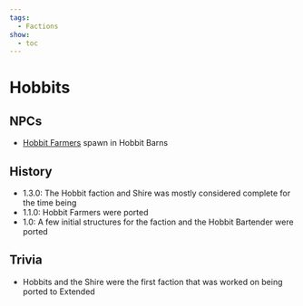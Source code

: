 ```yaml
---
tags:
  - Factions
show:
  - toc
---
```


####

# Hobbits

## NPCs
- [Hobbit Farmers](/Extended-Wiki/wiki/Hobbit_Farmer) spawn in Hobbit Barns

## History
- 1.3.0: The Hobbit faction and Shire was mostly considered complete for the time being
- 1.1.0: Hobbit Farmers were ported
- 1.0: A few initial structures for the faction and the Hobbit Bartender were ported

## Trivia

- Hobbits and the Shire were the first faction that was worked on being ported to Extended